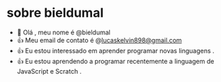 # sobre bieldumal


- 👋 Olá , meu nome é @bieldumal
- 👍 Meu email de contato é @lucaskelvin898@gmail.com
- 👍 Eu estou interessado em aprender programar novas linguagens .
- 👍 Eu estou aprendendo a programar  recentemente a linguagem de JavaScript e Scratch .


<!---
bieldumal/bieldumal is a ✨ special ✨ repository because its `README.md` (this file) appears on your GitHub profile.
You can click the Preview link to take a look at your changes.
--->
